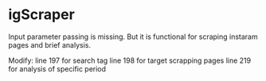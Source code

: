 # igScraper

Input parameter passing is missing. But it is functional for scraping instaram pages and brief analysis.

Modify:
line 197 for search tag
line 198 for target scrapping pages
line 219 for analysis of specific period
